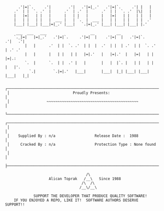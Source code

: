           .'|=|`.     .'|        .'|   .'|=|_.'   .'|=|`.     .'| |   |            
        .'  | |  `. .'  |      .'  | .'  |      .'  | |  `. .'  |\|   |            
        |   |=|   | |   |      |   | |   |      |   |=|   | |   | |   |            
        |   | |   | |   |  ___ |   | `.  |  ___ |   | |   | |   | |  .'            
        |___| |___| |___|=|_.' |___|   `.|=|_.' |___| |___| |___| |.'              

         ___  ___   ___                    __          __                          
        `._|=|   |=|_.'   .'|=|`.     .'|=|  |    .'|=|  |   .'|=|`.     .'|   .'| 
             |   |      .'  | |  `. .'  | |  |  .'  | |  | .'  | |  `. .'  | .' .' 
             |   |      |   | |   | |   |=|.'   |   |=|.'  |   |=|   | |   |=|.:   
             `.  |      `.  | |  .' |   |       |   |  |`. |   | |   | |   |   |'. 
               `.|        `.|=|.'   |___|       |___|  |_| |___| |___| |___|   |_| 

     ┌────────────────────────────────────────────────────────────────────────────┐
     │                             Proudly Presents:                              │
     │                 ~~~~~~~~~~~~~~~~~~~~~~~~~~~~~~~~~~~~~~~~~~                 │
     └────────────────────────────────────────────────────────────────────────────┘
     ┌────────────────────────────────────────────────────────────────────────────┐
     │                                                                            │
     │    Supplied By : n/a                  Release Date :  1988                 │
     │     Cracked By : n/a                  Protection Type : None found         │
     │                                                                            │
     ├────────────────────────────────────────────────────────────────────────────┤
     
                                         /\
                        Alican Toprak   /__\   Since 1988
                                       /\  /\
                                      /__\/__\

                 SUPPORT THE DEVELOPER THAT PRODUCE QUALITY SOFTWARE!
        IF YOU ENJOYED A REPO, LIKE IT!  SOFTWARE AUTHORS DESERVE SUPPORT!!
